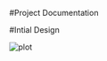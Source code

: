 #Project Documentation

#Intial Design

![plot](./directory_1/directory_2/.../directory_n/plot.png)
